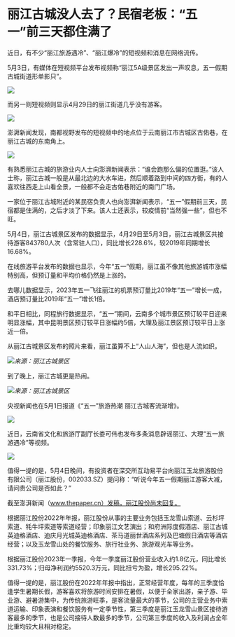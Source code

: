 # 丽江古城没人去了？民宿老板：“五一”前三天都住满了

近日，有不少“丽江旅游遇冷”、“丽江爆冷”的短视频和消息在网络流传。

5月3日，有媒体在短视频平台发布视频称“丽江5A级景区发出一声叹息，五一假期古城街道形单影只”。

![](https://inews.gtimg.com/om_bt/O6jyE29tJeWY3vHJaSe2iZnYObMOlbCcSn3aZgl7ZpWcgAA/1000)

而另一则短视频则显示4月29日的丽江街道几乎没有游客。

![](https://inews.gtimg.com/om_bt/O6qZpQgS9_-SFKMmKcJlsWOhNJ0bL5b6xpppfS4tFqq6cAA/1000)

澎湃新闻发现，南都视野发布的短视频中的地点位于云南丽江市古城区古佑巷，在丽江古城的东南角上。

![](https://inews.gtimg.com/om_bt/OfYjOf8RqHTV52BPHMSsmFr_68IV-y2xlonr4ljCGwhgoAA/1000)

有熟悉丽江古城的旅游业内人士向澎湃新闻表示：“谁会跑那么偏的位置逛。”该人士称，丽江古城一般是从最北边的大水车进，然后顺着路到中间的四方街，有的人喜欢往西走上山看全景，一般都不会走古佑巷附近的南门广场。

一家位于丽江古城附近的某民宿负责人也向澎湃新闻表示，“五一”假期前三天，民宿都是住满的，之后才淡了下来。该人士还表示，较疫情前“当然强一些”，但也不旺。

5月4日，丽江古城景区发布的数据显示，4月29日至5月3日，丽江古城景区共接待游客843780人次（含常驻人口），同比增长228.6%，较2019年同期增长16.68%。

在线旅游平台发布的数据也显示，今年“五一”假期，丽江虽不像其他旅游城市涨幅特别高，但预订量和平均价格仍然是上涨的。

去哪儿数据显示，2023年五一飞往丽江的机票预订量比2019年“五一”增长一成，酒店预订量比2019年“五一”增长1倍。

和平日相比，同程旅行数据显示，“五一”期间，云南多个城市景区预订较平日迎来明显涨幅，其中昆明景区预订较平日涨幅约5倍，大理及丽江景区预订较平日上涨近一倍。

从丽江古城景区发布的照片来看，丽江虽算不上“人山人海”，但也是人流如织。

![](https://inews.gtimg.com/om_bt/OIatHEd6RdDK0cJywLuD_oo4F0PLa2hdhYBLqRA2qGNi0AA/1000)_来源：丽江古城景区_

到了晚上，丽江古城更是热闹。

![](https://inews.gtimg.com/om_bt/OWSpJWwmwFfCXyr94nzlBxXi5SXI-5a5dw7Aajk6s6MqMAA/1000)_来源：丽江古城景区_

央视新闻也在5月1日报道《“五一”旅游热潮 丽江古城客流渐增》。

![](https://inews.gtimg.com/om_bt/Onorgfx0ne77yZUSpjiRuKhWtkNA2MsBXT88z7tAXmlTwAA/1000)

近日，云南省文化和旅游厅副厅长娄可伟也发布多条消息辟谣丽江、大理“五一旅游遇冷”等视频。

![](https://inews.gtimg.com/om_bt/OVYSr3W9lbLnG84VKKFIhhH7mXv83c412CeGs2fLU8xNcAA/1000)

值得一提的是，5月4日晚间，有投资者在深交所互动易平台向丽江玉龙旅游股份有限公司（丽江股份，002033.SZ）提问称：“听说今年五一假期丽江游客大减，请问贵公司是否如此？”

截至澎湃新闻（www.thepaper.cn）发稿，丽江股份尚未回复。

根据丽江股份2022年年报，丽江股份从事的主要业务包括玉龙雪山索道、云杉坪索道、牦牛坪索道等索道经营；印象丽江文艺演出；和府洲际度假酒店、丽江古城英迪格酒店、迪庆月光城英迪格酒店、茶马道丽世酒店系列及巴塘假日酒店等酒店经营；以及玉龙雪山处的餐饮服务、旅行社业务、旅游观光车等业务。

根据丽江股份2023年一季报，今年一季度丽江股份营业收入约1.8亿元，同比增长331.73%；归母净利润约5520.3万元，同比扭亏为盈，增长295.22%。

值得一提的是，丽江股份在2022年年报中指出，正常经营年度，每年的三季度恰逢学生暑期长假，游客喜欢将旅游时间安排在暑假，以便于全家出游，亲子游、毕业游、避暑游集中，为传统旅游旺季，是客流量最大的季节，公司的主营业务中索道运输、印象表演和餐饮服务有一定季节性，第三季度是丽江玉龙雪山景区接待游客最多的季节，也是公司接待人数最多的季节，公司第三季度的收入及利润占全年比重均较大且相对稳定。

